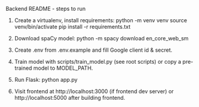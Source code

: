 Backend README - steps to run

1. Create a virtualenv, install requirements:
   python -m venv venv
   source venv/bin/activate
   pip install -r requirements.txt

2. Download spaCy model:
   python -m spacy download en_core_web_sm

3. Create .env from .env.example and fill Google client id & secret.

4. Train model with scripts/train_model.py (see root scripts) or copy a pre-trained model to MODEL_PATH.

5. Run Flask:
   python app.py

6. Visit frontend at http://localhost:3000 (if frontend dev server) or http://localhost:5000 after building frontend.

